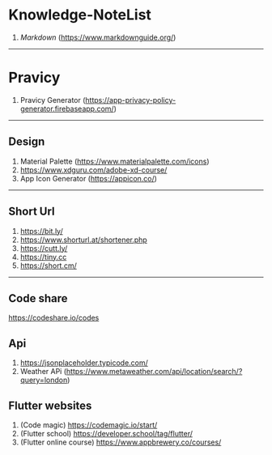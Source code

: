 # Knowledge-NoteList

1. *Markdown*  (https://www.markdownguide.org/)
-------

# Pravicy
1. Pravicy Generator (https://app-privacy-policy-generator.firebaseapp.com/)

---
##  **Design** 
1. Material Palette (https://www.materialpalette.com/icons)
2. https://www.xdguru.com/adobe-xd-course/
3. App Icon Generator (https://appicon.co/)
---

## Short Url 
1. https://bit.ly/
2. https://www.shorturl.at/shortener.php
3. https://cutt.ly/
4. https://tiny.cc
5. https://short.cm/

---
## Code share
https://codeshare.io/codes

## Api
1. https://jsonplaceholder.typicode.com/
2. Weather APi (https://www.metaweather.com/api/location/search/?query=london)

## Flutter websites
1. (Code magic) https://codemagic.io/start/
2. (Flutter school) https://developer.school/tag/flutter/ 
3. (Flutter online course) https://www.appbrewery.co/courses/

